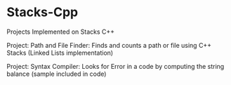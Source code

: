 # Stacks-Cpp
Projects Implemented on Stacks C++

Project: Path and File Finder:
Finds and counts a path or file using C++ Stacks (Linked Lists implementation)

Project: Syntax Compiler:
Looks for Error in a code by computing the string balance (sample included in code)
